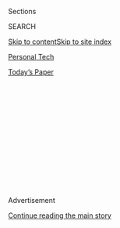 <div id="app">

<div>

<div>

<div>

<div class="NYTAppHideMasthead css-1q2w90k e1suatyy0">

<div class="section css-ui9rw0 e1suatyy2">

<div class="css-eph4ug er09x8g0">

<div class="css-6n7j50">

</div>

<span class="css-1dv1kvn">Sections</span>

<div class="css-10488qs">

<span class="css-1dv1kvn">SEARCH</span>

</div>

[Skip to content](#site-content)[Skip to site index](#site-index)

</div>

<div id="masthead-section-label" class="css-1wr3we4 eaxe0e00">

[Personal
Tech](https://www.nytimes3xbfgragh.onion/section/technology/personaltech)

</div>

<div class="css-10698na e1huz5gh0">

</div>

</div>

<div id="masthead-bar-one" class="section hasLinks css-15hmgas e1csuq9d3">

<div class="css-uqyvli e1csuq9d0">

</div>

<div class="css-1uqjmks e1csuq9d1">

</div>

<div class="css-9e9ivx">

[](https://myaccount.nytimes3xbfgragh.onion/auth/login?response_type=cookie&client_id=vi)

</div>

<div class="css-1bvtpon e1csuq9d2">

[Today’s
Paper](https://www.nytimes3xbfgragh.onion/section/todayspaper)

</div>

</div>

</div>

</div>

<div data-aria-hidden="false">

<div id="site-content" data-role="main">

<div>

<div class="css-1aor85t" style="opacity:0.000000001;z-index:-1;visibility:hidden">

<div class="css-1hqnpie">

<div class="css-epjblv">

<span class="css-17xtcya">[Personal
Tech](/section/technology/personaltech)</span><span class="css-x15j1o">|</span><span class="css-fwqvlz">A
Big Screen to Sift Through
Recruits</span>

</div>

<div class="css-k008qs">

<div class="css-1iwv8en">

<span class="css-18z7m18"></span>

<div>

</div>

</div>

<span class="css-1n6z4y">https://nyti.ms/35BNzAG</span>

<div class="css-1705lsu">

<div class="css-4xjgmj">

<div class="css-4skfbu" data-role="toolbar" data-aria-label="Social Media Share buttons, Save button, and Comments Panel with current comment count" data-testid="share-tools">

  - 
  - 
  - 
  - 
    
    <div class="css-6n7j50">
    
    </div>

  - 

</div>

</div>

</div>

</div>

</div>

</div>

<div id="NYT_TOP_BANNER_REGION" class="css-13pd83m">

</div>

<div id="top-wrapper" class="css-1sy8kpn">

<div id="top-slug" class="css-l9onyx">

Advertisement

</div>

[Continue reading the main
story](#after-top)

<div class="ad top-wrapper" style="text-align:center;height:100%;display:block;min-height:250px">

<div id="top" class="place-ad" data-position="top" data-size-key="top">

</div>

</div>

<div id="after-top">

</div>

</div>

<div>

<div id="sponsor-wrapper" class="css-1hyfx7x">

<div id="sponsor-slug" class="css-19vbshk">

Supported by

</div>

[Continue reading the main
story](#after-sponsor)

<div id="sponsor" class="ad sponsor-wrapper" style="text-align:center;height:100%;display:block">

</div>

<div id="after-sponsor">

</div>

</div>

<div class="css-186x18t">

Tech We’re Using

</div>

<div class="css-1vkm6nb ehdk2mb0">

# A Big Screen to Sift Through Recruits

</div>

Many people joining the newsroom are digitally savvy and helping media
with a digital transition, says Theodore Kim, who runs fellowships and
internships.

<div class="css-79elbk" data-testid="photoviewer-wrapper">

<div class="css-z3e15g" data-testid="photoviewer-wrapper-hidden">

</div>

<div class="css-1a48zt4 ehw59r15" data-testid="photoviewer-children">

![<span class="css-16f3y1r e13ogyst0" data-aria-hidden="true">A 27-inch
LG monitor allows Theodore Kim, director of newsroom fellowships and
internships, to view multiple job applications at
once.</span><span class="css-cnj6d5 e1z0qqy90" itemprop="copyrightHolder"><span class="css-1ly73wi e1tej78p0">Credit...</span><span><span>Haruka
Sakaguchi for The New York
Times</span></span></span>](https://static01.graylady3jvrrxbe.onion/images/2019/11/27/business/27techusing1/27techusing1-articleLarge.jpg?quality=75&auto=webp&disable=upscale)

</div>

</div>

<div class="css-18e8msd">

<div class="css-vp77d3 epjyd6m0">

<div class="css-1baulvz">

Featuring <span class="css-1baulvz last-byline" itemprop="name">Theodore
Kim</span>

</div>

</div>

  - Nov. 27,
    2019

  - 
    
    <div class="css-4xjgmj">
    
    <div class="css-d8bdto" data-role="toolbar" data-aria-label="Social Media Share buttons, Save button, and Comments Panel with current comment count" data-testid="share-tools">
    
      - 
      - 
      - 
      - 
        
        <div class="css-6n7j50">
        
        </div>
    
      - 
    
    </div>
    
    </div>

</div>

</div>

<div class="section meteredContent css-1r7ky0e" name="articleBody" itemprop="articleBody">

<div class="css-1fanzo5 StoryBodyCompanionColumn">

<div class="css-53u6y8">

*How do New York Times journalists use technology in their jobs and in
their personal lives? Theodore Kim, director of newsroom fellowships and
internships, discussed the tech he’s using.*

**What are your most important tech tools for doing your work and
finding people to recruit?**

There’s lots of interest in working at The Times, and there are periods
when I have to spend hours sifting through applications. Last year, our
newsroom fellowship program drew some 5,000 applicants.

So I power through them with a company-owned MacBook Pro at work and my
personal MacBook Pro at home. Also a necessity: a 27-inch, 4K LG monitor
on my work desk, which I use to spread out multiple job applications
onscreen.

The Google suite of apps is critical. I collaborate with some 70 editors
over the course of our yearlong fellowship program, and we deploy just
about every kind of shared document there is.

</div>

</div>

<div class="css-1fanzo5 StoryBodyCompanionColumn">

<div class="css-53u6y8">

In addition, I’m a regular user of headphones during the workday. I pop
in Apple AirPods for mobile calls or to listen to podcasts. I also have
a pair of fancier Beats Studio 3 noise-canceling headphones that I put
on when I require absolute silence or if I want to lose myself in the
sounds of Miles Davis.

**What surprises you about how younger interns use tech? Anything new
you’ve never heard of?**

On the whole, I think young people use much of the same tech we all do.
But I often see them use it so much faster and smarter, certainly, than
I do.

I’m talking about simple things like mastering keyboard shortcuts, being
able to type with thumbs really fast or having the ability to sprint
through on-screen menus and dialogue boxes with no hesitation. Only
people born with digital devices in their hands have that kind of tech
familiarity.

</div>

</div>

<div class="css-79elbk" data-testid="photoviewer-wrapper">

<div class="css-z3e15g" data-testid="photoviewer-wrapper-hidden">

</div>

<div class="css-1a48zt4 ehw59r15" data-testid="photoviewer-children">

![<span class="css-16f3y1r e13ogyst0" data-aria-hidden="true">Favorite
gadgets include his Apple AirPods, his iPhone 11 Pro and his Kindle
Oasis.</span><span class="css-cnj6d5 e1z0qqy90" itemprop="copyrightHolder"><span class="css-1ly73wi e1tej78p0">Credit...</span><span>Haruka
Sakaguchi for The New York
Times</span></span>](https://static01.graylady3jvrrxbe.onion/images/2019/11/27/business/27techusing2/merlin_164818095_cdcc602f-4af7-4db8-87ff-d2b342a2151a-articleLarge.jpg?quality=75&auto=webp&disable=upscale)

</div>

</div>

<div class="css-1fanzo5 StoryBodyCompanionColumn">

<div class="css-53u6y8">

**You’ve had several roles at The Times, including helping with our
transition to digital. What stood out to you as the biggest differences
between how we used to publish and how we do things today?**

</div>

</div>

<div class="css-1fanzo5 StoryBodyCompanionColumn">

<div class="css-53u6y8">

The biggest evolution is how stories move through the reporting and
editing process. That cycle used to be: Reporter reports and writes.
Editors edit. And voilà\! It’s published in print and online.

But now baked into that process is a layer of sophisticated digital
thinking: What story form should we use? What headline might best
capture the essence of my piece? Is my topic searchable? Do we even need
to do a written story? Let’s do [a
podcast](https://www.nytimes3xbfgragh.onion/column/the-daily) instead.

There is now so much information in the world that all media companies,
even the biggest ones, are re-evaluating what they bring to the table.
It’s about asking ourselves what our value proposition is. And for The
Times, our value comes from doing unique, high-impact journalism that is
told in ways that sync up with how people are actually consuming
content.

**You’re a bit of a gear head. What are your favorite gadgets, and what
do you do with them?**

Oh, gosh. Where do I start?

I definitely fall into the category of “early adopter.” Our house is an
Apple Store in miniature. At home, we shuffle between two MacBooks and
an iPad Pro. I’m on my second Apple Watch, fifth iPad, seventh iPhone
and, I think, 10th Mac. Every drawer in our house has some kind of Apple
dongle in it. With all the money we’ve given to Apple, I’m pretty sure
we’ve paid for at least part of Tim Cook’s private jet. Surely one of
the winglets.

Beyond the Apple stuff, the gadget I use most often is the [new Kindle
Oasis, Amazon’s 10th-generation
e-reader](https://www.nytimes3xbfgragh.onion/2019/08/01/technology/personaltech/amazon-kindle-oasis-review-e-reader.html).
For my money, it matches printed paper in clarity and experience. I
think I’ve owned the last seven generations of Kindles. They are like a
fine wine in reverse: The new ones just get better and better.

We also have a smattering of Google products around our home: a Nest
thermostat and a Nest security system, a Google [mesh Wi-Fi
network](https://www.nytimes3xbfgragh.onion/2017/04/26/technology/personaltech/mesh-network-vs-router.html)
and a Google Home speaker. Our daughter, 8, and son, 3, have grown quite
adept at asking the Google Home funny questions. Our son is barely
potty-trained but is already astute enough to declare with the proper
volume and inflection, “Hey, Google, play ‘Kids Bop’\!”

</div>

</div>

<div class="css-1fanzo5 StoryBodyCompanionColumn">

<div class="css-53u6y8">

It’s both adorable and, candidly, a little unnerving.

But our pride and joy from a home gadget perspective is our basement
home theater. My wife and I love movies, but we don’t get out to the
theater as often as we used to because of the kids and all of our other
commitments. So we invested in a 65-inch Sony OLED television. It’s
mesmerizing, better than all but the best movie theaters we’ve been to.

In addition, we installed a Sony audio system that projects
theater-quality surround sound, including above the listener, as well as
a 4K disc player and an Apple TV 4K. While streaming video is obviously
the future, there’s still nothing like the jaw-dropping, sonic quality
of physical 4K discs. All of our A/V tech, meantime, is connected
together with AudioQuest Cinnamon cables. (Yes, good cables really do
make a difference in high-end video and audio, and I will die on this
hill\!)

We all look forward to family movie nights. We’re probably the only
family on the block that insists on watching “Hotel Transylvania 3” in
Dolby Cinema-quality picture and sound. Or maybe just Dad insists on
it.

</div>

</div>

<div class="css-79elbk" data-testid="photoviewer-wrapper">

<div class="css-z3e15g" data-testid="photoviewer-wrapper-hidden">

</div>

<div class="css-1a48zt4 ehw59r15" data-testid="photoviewer-children">

<div class="css-1xdhyk6 erfvjey0">

<span class="css-1ly73wi e1tej78p0">Image</span>

<div class="css-zjzyr8">

<div data-testid="lazyimage-container" style="height:257.77777777777777px">

</div>

</div>

</div>

<span class="css-16f3y1r e13ogyst0" data-aria-hidden="true">Mr. Ted with
Amelia Nierenberg, center, a reporter in the New York Times fellowship
program, and Jahaan Singh, a project manager for the
program.</span><span class="css-cnj6d5 e1z0qqy90" itemprop="copyrightHolder"><span class="css-1ly73wi e1tej78p0">Credit...</span><span>Haruka
Sakaguchi for The New York Times</span></span>

</div>

</div>

<div class="css-1fanzo5 StoryBodyCompanionColumn">

<div class="css-53u6y8">

**You’re also into digital photography. With the progress that
smartphones have made in camera tech over the last several years, do you
use a normal camera much these days?**

I have [the new iPhone 11
Pro](https://www.nytimes3xbfgragh.onion/2019/09/17/technology/personaltech/iphone-11-review.html)
(of course). To my eyes, it has the best camera of any phone. That’s
useful to me as I take many, many photos. I attended a family wedding
recently and took only my iPhone, leaving my DSLR at home. The iPhone
yielded pretty good results, especially in capturing 4K video.

Yet as advanced as it is, the new iPhone still doesn’t beat even a
low-end DSLR camera, particularly with photos involving motion. I have a
full-frame Nikon DSLR camera that I often tote with me on trips or
special occasions. I’ve used Nikons for so long that they feel like an
extension of my arm.

I sometimes get looks when I take out my Nikon zoom lens, which is the
size of a small Chihuahua. But we’re still a few years away from phone
cameras achieving the magazine-quality images of the best cameras. When
that day comes, and if my purchase history is any guide, I’ll be first
in line to get one.

</div>

</div>

</div>

<div>

</div>

<div>

</div>

<div>

</div>

<div>

<div id="bottom-wrapper" class="css-1ede5it">

<div id="bottom-slug" class="css-l9onyx">

Advertisement

</div>

[Continue reading the main
story](#after-bottom)

<div id="bottom" class="ad bottom-wrapper" style="text-align:center;height:100%;display:block;min-height:90px">

</div>

<div id="after-bottom">

</div>

</div>

</div>

</div>

</div>

## Site Index

<div>

</div>

## Site Information Navigation

  - [© <span>2020</span> <span>The New York Times
    Company</span>](https://help.nytimes3xbfgragh.onion/hc/en-us/articles/115014792127-Copyright-notice)

<!-- end list -->

  - [NYTCo](https://www.nytco.com/)
  - [Contact
    Us](https://help.nytimes3xbfgragh.onion/hc/en-us/articles/115015385887-Contact-Us)
  - [Work with us](https://www.nytco.com/careers/)
  - [Advertise](https://nytmediakit.com/)
  - [T Brand Studio](http://www.tbrandstudio.com/)
  - [Your Ad
    Choices](https://www.nytimes3xbfgragh.onion/privacy/cookie-policy#how-do-i-manage-trackers)
  - [Privacy](https://www.nytimes3xbfgragh.onion/privacy)
  - [Terms of
    Service](https://help.nytimes3xbfgragh.onion/hc/en-us/articles/115014893428-Terms-of-service)
  - [Terms of
    Sale](https://help.nytimes3xbfgragh.onion/hc/en-us/articles/115014893968-Terms-of-sale)
  - [Site
    Map](https://spiderbites.nytimes3xbfgragh.onion)
  - [Help](https://help.nytimes3xbfgragh.onion/hc/en-us)
  - [Subscriptions](https://www.nytimes3xbfgragh.onion/subscription?campaignId=37WXW)

</div>

</div>

</div>

</div>
